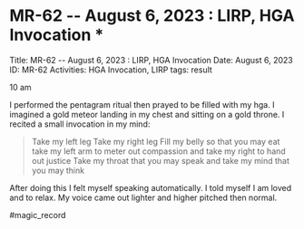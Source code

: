 # MR-62 -- August 6, 2023 : LIRP, HGA Invocation *

Title: MR-62 -- August 6, 2023 : LIRP, HGA Invocation
Date: August 6, 2023
ID: MR-62
Activities: HGA Invocation, LIRP
tags: result

10 am

I performed the pentagram ritual then prayed to be filled with my hga. I imagined a gold meteor landing in my chest and sitting on a gold throne. I recited a small invocation in my mind:

> Take my left leg Take my right leg
Fill my belly so that you may eat
take my left arm to meter out compassion
and take my right to hand out justice
Take my throat that you may speak
and take my mind that you may think
> 

After doing this I felt myself speaking automatically. I told myself I am loved and to relax. My voice came out lighter and higher pitched then normal.

#magic_record

